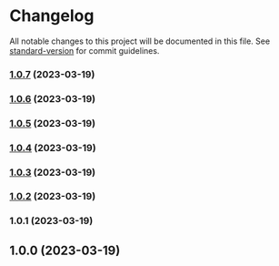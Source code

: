 # Changelog

All notable changes to this project will be documented in this file. See [standard-version](https://github.com/conventional-changelog/standard-version) for commit guidelines.

### [1.0.7](https://github.com/taylorn16/fp-toolkit/compare/v1.0.6...v1.0.7) (2023-03-19)

### [1.0.6](https://github.com/taylorn16/fp-toolkit/compare/v1.0.5...v1.0.6) (2023-03-19)

### [1.0.5](https://github.com/taylorn16/fp-toolkit/compare/v1.0.4...v1.0.5) (2023-03-19)

### [1.0.4](https://github.com/taylorn16/fp-toolkit/compare/v1.0.3...v1.0.4) (2023-03-19)

### [1.0.3](https://github.com/taylorn16/fp-toolkit/compare/v1.0.2...v1.0.3) (2023-03-19)

### [1.0.2](https://github.com/taylorn16/fp-toolkit/compare/v1.0.1...v1.0.2) (2023-03-19)

### 1.0.1 (2023-03-19)

## 1.0.0 (2023-03-19)
